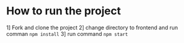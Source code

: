 # How to run the project

1] Fork and clone the project
2] change directory to frontend and run comman `npm install`
3] run command `npm start`

